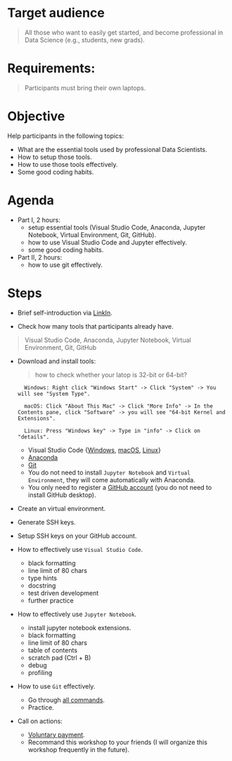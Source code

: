 # Target audience
> All those who want to easily get started, and become professional in Data Science (e.g., students, new grads).

# Requirements:
> Participants must bring their own laptops.

# Objective
Help participants in the following topics:
- What are the essential tools used by professional Data Scientists.
- How to setup those tools.
- How to use those tools effectively.
- Some good coding habits.

# Agenda
- Part I, 2 hours:
    * setup essential tools (Visual Studio Code, Anaconda, Jupyter Notebook, Virtual Environment, Git, GitHub).
    * how to use Visual Studio Code and Jupyter effectively.
    * some good coding habits.
- Part II, 2 hours:
    * how to use git effectively.

# Steps

- Brief self-introduction via [LinkIn](https://www.linkedin.com/in/kaitaoyang/).

- Check how many tools that participants already have.
> Visual Studio Code, Anaconda, Jupyter Notebook, Virtual Environment, Git, GitHub
- Download and install tools:
    > how to check whether your latop is 32-bit or 64-bit? 

        Windows: Right click "Windows Start" -> Click "System" -> You will see "System Type".

        macOS: Click "About This Mac" -> Click "More Info" -> In the Contents pane, click "Software" -> you will see "64-bit Kernel and Extensions".

        Linux: Press "Windows key" -> Type in "info" -> Click on "details".
    * Visual Studio Code {[Windows](https://code.visualstudio.com/docs/setup/windows), [macOS](https://code.visualstudio.com/docs/setup/mac), [Linux](https://code.visualstudio.com/docs/setup/linux)}
    * [Anaconda](https://www.anaconda.com/products/individual)
    * [Git](https://git-scm.com/book/en/v2/Getting-Started-Installing-Git)
    * You do not need to install `Jupyter Notebook` and `Virtual Environment`, they will come automatically with Anaconda.
    * You only need to register a [GitHub account](https://github.com/) (you do not need to install GitHub desktop).

- Create an virtual environment.

- Generate SSH keys.

- Setup SSH keys on your GitHub account.

- How to effectively use `Visual Studio Code`.
    * black formatting
    * line limit of 80 chars
    * type hints
    * docstring
    * test driven development
    * further practice

- How to effectively use `Jupyter Notebook`.
    * install jupyter notebook extensions.
    * black formatting
    * line limit of 80 chars
    * table of contents
    * scratch pad (Ctrl + B)
    * debug
    * profiling

- How to use `Git` effectively.
    * Go through [all commands](https://github.com/ykaitao/setting-up-a-professional-data-science-environment/blob/master/how-to-use/git.md).
    * Practice.

- Call on actions:
    * [Voluntary payment](https://docs.google.com/forms/d/e/1FAIpQLScRnLPYE7t_x9smBolZ9RWr6Sisu7C2ws9RCPDfALJ7VPTA2g/viewform?edit2=2_ABaOnucX593H6a9AdGJ1QBXMtIS3xIHsfOvYegn6LaArOQrTXjU0uVeX0YsrmlulCJv509eX03cSiRks).
    * Recommand this workshop to your friends (I will organize this workshop frequently in the future).




